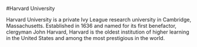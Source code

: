 #Harvard University

Harvard University is a private Ivy League research university in Cambridge, Massachusetts. Established in 1636 and named for its first benefactor, clergyman John Harvard, Harvard is the oldest institution of higher learning in the United States and among the most prestigious in the world.